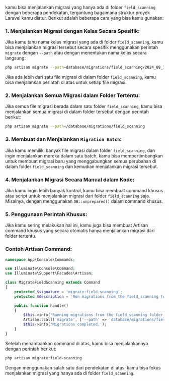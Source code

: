 kamu bisa menjalankan migrasi yang hanya ada di folder `field_scanning` dengan beberapa pendekatan, tergantung bagaimana struktur proyek Laravel kamu diatur. Berikut adalah beberapa cara yang bisa kamu gunakan:

### 1. **Menjalankan Migrasi dengan Kelas Secara Spesifik:**

Jika kamu tahu nama kelas migrasi yang ada di folder `field_scanning`, kamu bisa menjalankan migrasi tersebut secara spesifik menggunakan perintah `migrate` dengan `--path` atau dengan menentukan nama kelas secara langsung:

```bash
php artisan migrate --path=database/migrations/field_scanning/2024_08_14_000000_create_field_scanning_table.php
```

Jika ada lebih dari satu file migrasi di dalam folder `field_scanning`, kamu bisa menjalankan perintah di atas untuk setiap file migrasi.

### 2. **Menjalankan Semua Migrasi dalam Folder Tertentu:**

Jika semua file migrasi berada dalam satu folder `field_scanning`, kamu bisa menjalankan semua migrasi di dalam folder tersebut dengan perintah berikut:

```bash
php artisan migrate --path=/database/migrations/field_scanning
```

### 3. **Membuat dan Menjalankan `Migration Batch`:**

Jika kamu memiliki banyak file migrasi dalam folder `field_scanning`, dan ingin menjalankan mereka dalam satu batch, kamu bisa mempertimbangkan untuk membuat migrasi baru yang menggabungkan semua perubahan di dalam folder `field_scanning` dan kemudian menjalankan migrasi tersebut.

### 4. **Menjalankan Migrasi Secara Manual dalam Kode:**

Jika kamu ingin lebih banyak kontrol, kamu bisa membuat command khusus atau script untuk menjalankan migrasi dari folder `field_scanning` saja. Misalnya, dengan menggunakan `DB::unprepared()` dalam command khusus.

### 5. **Penggunaan Perintah Khusus:**

Jika kamu sering melakukan hal ini, kamu juga bisa membuat Artisan command khusus yang secara otomatis hanya menjalankan migrasi dari folder tertentu.

### Contoh Artisan Command:

```php
namespace App\Console\Commands;

use Illuminate\Console\Command;
use Illuminate\Support\Facades\Artisan;

class MigrateFieldScanning extends Command
{
    protected $signature = 'migrate:field-scanning';
    protected $description = 'Run migrations from the field_scanning folder';

    public function handle()
    {
        $this->info('Running migrations from the field_scanning folder...');
        Artisan::call('migrate', ['--path' => 'database/migrations/field_scanning']);
        $this->info('Migrations completed.');
    }
}
```

Setelah menambahkan command di atas, kamu bisa menjalankannya dengan perintah berikut:

```bash
php artisan migrate:field-scanning
```

Dengan menggunakan salah satu dari pendekatan di atas, kamu bisa fokus menjalankan migrasi yang hanya ada di folder `field_scanning`.
